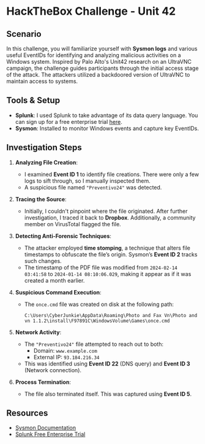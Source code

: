 # HackTheBox Challenge - Unit 42

## Scenario
In this challenge, you will familiarize yourself with **Sysmon logs** and various useful EventIDs for identifying and analyzing malicious activities on a Windows system. Inspired by Palo Alto's Unit42 research on an UltraVNC campaign, the challenge guides participants through the initial access stage of the attack. The attackers utilized a backdoored version of UltraVNC to maintain access to systems.

## Tools & Setup
- **Splunk**: I used Splunk to take advantage of its data query language. You can sign up for a free enterprise trial [here](https://www.splunk.com/).
- **Sysmon**: Installed to monitor Windows events and capture key EventIDs.

## Investigation Steps

1. **Analyzing File Creation**:
   - I examined **Event ID 1** to identify file creations. There were only a few logs to sift through, so I manually inspected them.
   - A suspicious file named `"Preventivo24"` was detected. 

2. **Tracing the Source**:
   - Initially, I couldn't pinpoint where the file originated. After further investigation, I traced it back to **Dropbox**. Additionally, a community member on VirusTotal flagged the file.

3. **Detecting Anti-Forensic Techniques**:
   - The attacker employed **time stomping**, a technique that alters file timestamps to obfuscate the file’s origin. Sysmon’s **Event ID 2** tracks such changes.
   - The timestamp of the PDF file was modified from `2024-02-14 03:41:58` to `2024-01-14 08:10:06.029`, making it appear as if it was created a month earlier.

4. **Suspicious Command Execution**:
   - The `once.cmd` file was created on disk at the following path:
     ```
     C:\Users\CyberJunkie\AppData\Roaming\Photo and Fax Vn\Photo and vn 1.1.2\install\F97891C\WindowsVolume\Games\once.cmd
     ```

5. **Network Activity**:
   - The `"Preventivo24"` file attempted to reach out to both:
     - Domain: `www.example.com`
     - External IP: `93.184.216.34`
   - This was identified using **Event ID 22** (DNS query) and **Event ID 3** (Network connection).

6. **Process Termination**:
   - The file also terminated itself. This was captured using **Event ID 5**.

## Resources
- [Sysmon Documentation](https://docs.microsoft.com/en-us/sysinternals/downloads/sysmon)
- [Splunk Free Enterprise Trial](https://www.splunk.com/)
